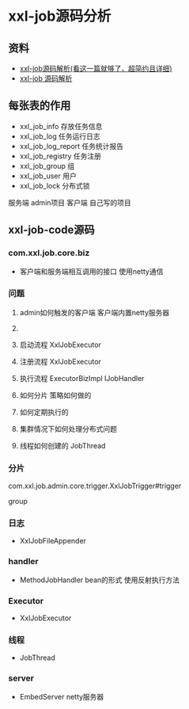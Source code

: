 # xxl-job源码分析

## 资料

* [xxl-job源码解析(看这一篇就够了，超简约且详细)](https://blog.csdn.net/Nuan_Feng/article/details/115619448)
* [xxl-job 源码解析](https://www.bilibili.com/video/BV13V4y1E7CB)

## 每张表的作用

* xxl_job_info 存放任务信息
* xxl_job_log 任务运行日志
* xxl_job_log_report 任务统计报告
* xxl_job_registry 任务注册
* xxl_job_group 组
* xxl_job_user 用户
* xxl_job_lock 分布式锁

服务端 admin项目
客户端 自己写的项目

## xxl-job-code源码

### com.xxl.job.core.biz 

* 客户端和服务端相互调用的接口 使用netty通信


### 问题

1. admin如何触发的客户端 客户端内置netty服务器
2. 


1. 启动流程 XxlJobExecutor
2. 注册流程 XxlJobExecutor
3. 执行流程 ExecutorBizImpl IJobHandler

1. 如何分片 策略如何做的
2. 如何定期执行的
3. 集群情况下如何处理分布式问题

1. 线程如何创建的 JobThread

### 分片

com.xxl.job.admin.core.trigger.XxlJobTrigger#trigger

group

### 日志

* XxlJobFileAppender

### handler

* MethodJobHandler bean的形式 使用反射执行方法

### Executor

* XxlJobExecutor

### 线程

* JobThread

### server

* EmbedServer netty服务器






